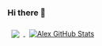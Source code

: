 ### Hi there 👋



<a href="https://github.com/alexkozopolianski">
  <img align="center" style="margin:0.5rem" src="https://github-readme-stats.vercel.app/api/top-langs/?username=alexkozopolianski&hide=html,css&title_color=ffffff&text_color=c9cacc&icon_color=4AB197&bg_color=1A2B34" />
</a>
<a href="https://github.com/alexkozopolianski">
  <img align="center" style="margin:0.5rem" src="https://github-readme-stats.vercel.app/api?username=alexkozopolianski&show_icons=true&line_height=27&count_private=true&title_color=ffffff&text_color=c9cacc&icon_color=4AB097&bg_color=1A2B34" alt="Alex GitHub Stats" />
</a>
